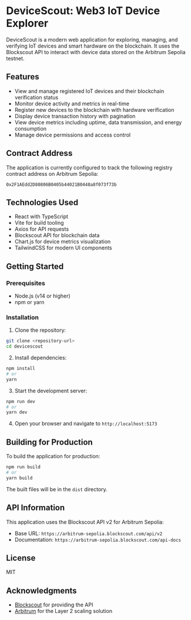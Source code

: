 # DeviceScout: Web3 IoT Device Explorer

DeviceScout is a modern web application for exploring, managing, and verifying IoT devices and smart hardware on the blockchain. It uses the Blockscout API to interact with device data stored on the Arbitrum Sepolia testnet.

## Features

- View and manage registered IoT devices and their blockchain verification status
- Monitor device activity and metrics in real-time
- Register new devices to the blockchain with hardware verification
- Display device transaction history with pagination
- View device metrics including uptime, data transmission, and energy consumption
- Manage device permissions and access control

## Contract Address

The application is currently configured to track the following registry contract address on Arbitrum Sepolia:

```
0x2F1AEdd2D80806B0405b44021B0448a8f073f73b
```

## Technologies Used

- React with TypeScript
- Vite for build tooling
- Axios for API requests
- Blockscout API for blockchain data
- Chart.js for device metrics visualization
- TailwindCSS for modern UI components

## Getting Started

### Prerequisites

- Node.js (v14 or higher)
- npm or yarn

### Installation

1. Clone the repository:

```bash
git clone <repository-url>
cd devicescout
```

2. Install dependencies:

```bash
npm install
# or
yarn
```

3. Start the development server:

```bash
npm run dev
# or
yarn dev
```

4. Open your browser and navigate to `http://localhost:5173`

## Building for Production

To build the application for production:

```bash
npm run build
# or
yarn build
```

The built files will be in the `dist` directory.

## API Information

This application uses the Blockscout API v2 for Arbitrum Sepolia:

- Base URL: `https://arbitrum-sepolia.blockscout.com/api/v2`
- Documentation: `https://arbitrum-sepolia.blockscout.com/api-docs`

## License

MIT

## Acknowledgments

- [Blockscout](https://blockscout.com/) for providing the API
- [Arbitrum](https://arbitrum.io/) for the Layer 2 scaling solution
